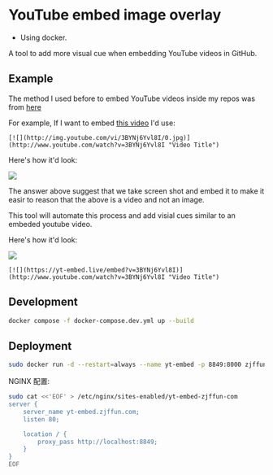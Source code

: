 # YouTube embed image overlay

- Using docker.

A tool to add more visual cue when embedding YouTube videos in GitHub.

## Example

The method I used before to embed YouTube videos inside my repos was from [here](https://stackoverflow.com/questions/11804820/how-can-i-embed-a-youtube-video-on-github-wiki-pages)


For example, If I want to embed [this video](https://www.youtube.com/watch?v=3BYNj6Yvl8I) I'd use:

```
[![](http://img.youtube.com/vi/3BYNj6Yvl8I/0.jpg)](http://www.youtube.com/watch?v=3BYNj6Yvl8I "Video Title")

```

Here's how it'd look:

[![](http://img.youtube.com/vi/3BYNj6Yvl8I/0.jpg)](http://www.youtube.com/watch?v=3BYNj6Yvl8I "Video Title")

The answer above suggest that we take screen shot and embed it to make it easir to reason that the above is a video and not an image.

This tool will automate this process and add visial cues similar to an embeded youtube video.

Here's how it'd look:

[![](https://yt-embed.live/embed?v=3BYNj6Yvl8I)](http://www.youtube.com/watch?v=3BYNj6Yvl8I "Video Title")


```
[![](https://yt-embed.live/embed?v=3BYNj6Yvl8I)](http://www.youtube.com/watch?v=3BYNj6Yvl8I "Video Title")
```

## Development

```sh
docker compose -f docker-compose.dev.yml up --build
```

## Deployment

```sh
sudo docker run -d --restart=always --name yt-embed -p 8849:8000 zjffun/yt-embed
```

NGINX 配置:

```bash
sudo cat <<'EOF' > /etc/nginx/sites-enabled/yt-embed-zjffun-com
server {
    server_name yt-embed.zjffun.com;
    listen 80;

    location / {
        proxy_pass http://localhost:8849;
    }
}
EOF
```
